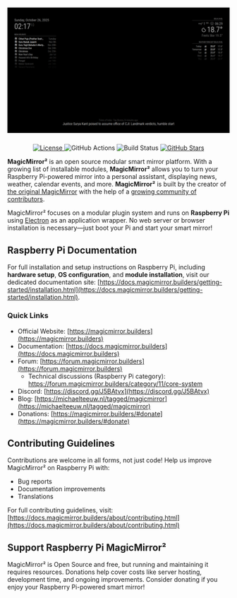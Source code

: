 # ![MagicMirror²: The open source modular smart mirror platform.](main_screen.png)

<p style="text-align: center">
  <a href="https://choosealicense.com/licenses/mit">
  <img src="https://img.shields.io/badge/license-MIT-blue.svg" alt="License">
 </a>
 <img src="https://img.shields.io/github/actions/workflow/status/magicmirrororg/magicmirror/automated-tests.yaml" alt="GitHub Actions">
 <img src="https://img.shields.io/github/check-runs/magicmirrororg/magicmirror/master" alt="Build Status">
 <a href="https://github.com/MagicMirrorOrg/MagicMirror">
  <img src="https://img.shields.io/github/stars/magicmirrororg/magicmirror?style=social" alt="GitHub Stars">
 </a>
</p>

**MagicMirror²** is an open source modular smart mirror platform. With a growing list of installable modules, **MagicMirror²** allows you to turn your Raspberry Pi-powered mirror into a personal assistant, displaying news, weather, calendar events, and more. **MagicMirror²** is built by the creator of [the original MagicMirror](https://michaelteeuw.nl/tagged/magicmirror) with the help of a [growing community of contributors](https://github.com/MagicMirrorOrg/MagicMirror/graphs/contributors).

MagicMirror² focuses on a modular plugin system and runs on **Raspberry Pi** using [Electron](https://www.electronjs.org/) as an application wrapper. No web server or browser installation is necessary—just boot your Pi and start your smart mirror!

## Raspberry Pi Documentation

For full installation and setup instructions on Raspberry Pi, including **hardware setup**, **OS configuration**, and **module installation**, visit our dedicated documentation site: [https://docs.magicmirror.builders/getting-started/installation.html](https://docs.magicmirror.builders/getting-started/installation.html).

### Quick Links

- Official Website: [https://magicmirror.builders](https://magicmirror.builders)
- Documentation: [https://docs.magicmirror.builders](https://docs.magicmirror.builders)
- Forum: [https://forum.magicmirror.builders](https://forum.magicmirror.builders)
  - Technical discussions (Raspberry Pi category): <https://forum.magicmirror.builders/category/11/core-system>
- Discord: [https://discord.gg/J5BAtvx](https://discord.gg/J5BAtvx)
- Blog: [https://michaelteeuw.nl/tagged/magicmirror](https://michaelteeuw.nl/tagged/magicmirror)
- Donations: [https://magicmirror.builders/#donate](https://magicmirror.builders/#donate)

## Contributing Guidelines

Contributions are welcome in all forms, not just code! Help us improve MagicMirror² on Raspberry Pi with:

- Bug reports
- Documentation improvements
- Translations

For full contributing guidelines, visit: [https://docs.magicmirror.builders/about/contributing.html](https://docs.magicmirror.builders/about/contributing.html)

## Support Raspberry Pi MagicMirror²

MagicMirror² is Open Source and free, but running and maintaining it requires resources. Donations help cover costs like server hosting, development time, and ongoing improvements. Consider donating if you enjoy your Raspberry Pi-powered smart mirror!
